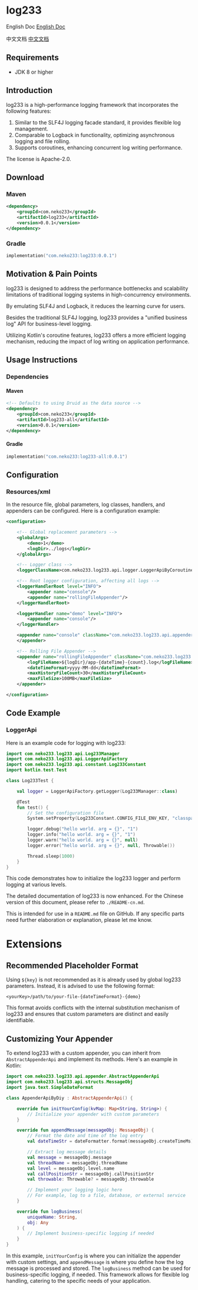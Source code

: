 
# log233

English Doc [English Doc](./README.md)

中文文档 [中文文档](./README-cn.md)

## Requirements

- JDK 8 or higher

## Introduction

log233 is a high-performance logging framework that incorporates the following features:

1. Similar to the SLF4J logging facade standard, it provides flexible log management.
2. Comparable to Logback in functionality, optimizing asynchronous logging and file rolling.
3. Supports coroutines, enhancing concurrent log writing performance.

The license is Apache-2.0.

## Download

### Maven

```xml
<dependency>
    <groupId>com.neko233</groupId>
    <artifactId>log233</artifactId>
    <version>0.0.1</version>
</dependency>
```

### Gradle

```kotlin
implementation("com.neko233:log233:0.0.1")
```

## Motivation & Pain Points

log233 is designed to address the performance bottlenecks and scalability limitations of traditional logging systems in high-concurrency environments.

By emulating SLF4J and Logback, it reduces the learning curve for users.

Besides the traditional SLF4J logging, log233 provides a "unified business log" API for business-level logging.

Utilizing Kotlin's coroutine features, log233 offers a more efficient logging mechanism, reducing the impact of log writing on application performance.

## Usage Instructions

### Dependencies

#### Maven

```xml
<!-- Defaults to using Druid as the data source -->
<dependency>
    <groupId>com.neko233</groupId>
    <artifactId>log233-all</artifactId>
    <version>0.0.1</version>
</dependency>
```

#### Gradle

```kotlin
implementation("com.neko233:log233-all:0.0.1")
```

## Configuration

### Resources/xml

In the resource file, global parameters, log classes, handlers, and appenders can be configured. Here is a configuration example:

```xml
<configuration>

    <!-- Global replacement parameters -->
    <globalArgs>
        <demo>1</demo>
        <logDir>../logs</logDir>
    </globalArgs>

    <!-- Logger class -->
    <loggerClassName>com.neko233.log233.api.logger.LoggerApiByCoroutine</loggerClassName>

    <!-- Root logger configuration, affecting all logs -->
    <loggerHandlerRoot level="INFO">
        <appender name="console"/>
        <appender name="rollingFileAppender"/>
    </loggerHandlerRoot>

    <loggerHandler name="demo" level="INFO">
        <appender name="console"/>
    </loggerHandler>

    <appender name="console" className="com.neko233.log233.api.appender.imp.AppenderApiByConsole">
    </appender>

    <!-- Rolling File Appender -->
    <appender name="rollingFileAppender" className="com.neko233.log233.appender.impl.file.AppenderApiByRollingFile">
        <logFileName>${logDir}/app-{dateTime}-{count}.log</logFileName>
        <dateTimeFormat>yyyy-MM-dd</dateTimeFormat> 
        <maxHistoryFileCount>30</maxHistoryFileCount> 
        <maxFileSize>100MB</maxFileSize> 
    </appender>

</configuration>
```

## Code Example

### LoggerApi

Here is an example code for logging with log233:

```kotlin
import com.neko233.log233.api.Log233Manager
import com.neko233.log233.api.LoggerApiFactory
import com.neko233.log233.api.constant.Log233Constant
import kotlin.test.Test

class Log233Test {

    val logger = LoggerApiFactory.getLogger(Log233Manager::class)

    @Test
    fun test() {
        // Set the configuration file
        System.setProperty(Log233Constant.CONFIG_FILE_ENV_KEY, "classpath:log233-default.xml");

        logger.debug("hello world. arg = {}", "1")
        logger.info("hello world. arg = {}", "1")
        logger.warn("hello world. arg = {}", null)
        logger.error("hello world. arg = {}", null, Throwable())

        Thread.sleep(1000)
    }
}
```

This code demonstrates how to initialize the log233 logger and perform logging at various levels.

The detailed documentation of log233 is now enhanced. For the Chinese version of this document, please refer to `./README-cn.md`.

This is intended for use in a `README.md` file on GitHub. If any specific parts need further elaboration or explanation, please let me know.


# Extensions
## Recommended Placeholder Format

Using `${key}` is not recommended as it is already used by global log233 parameters. Instead, it is advised to use the following format:

```text
<yourKey>/path/to/your-file-{dateTimeFormat}-{demo}
```

This format avoids conflicts with the internal substitution mechanism of log233 and ensures that custom parameters are distinct and easily identifiable.

## Customizing Your Appender

To extend log233 with a custom appender, you can inherit from `AbstractAppenderApi` and implement its methods. Here's an example in Kotlin:

```kotlin
import com.neko233.log233.api.appender.AbstractAppenderApi
import com.neko233.log233.api.structs.MessageObj
import java.text.SimpleDateFormat

class AppenderApiByDiy : AbstractAppenderApi() {

    override fun initYourConfig(kvMap: Map<String, String>) {
        // Initialize your appender with custom parameters
    }

    override fun appendMessage(messageObj: MessageObj) {
        // Format the date and time of the log entry
        val dateTimeStr = dateFormatter.format(messageObj.createTimeMs)

        // Extract log message details
        val message = messageObj.message
        val threadName = messageObj.threadName
        val level = messageObj.level.name
        val callPositionStr = messageObj.callPositionStr
        val throwable: Throwable? = messageObj.throwable

        // Implement your logging logic here
        // For example, log to a file, database, or external service
    }

    override fun logBusiness(
        uniqueName: String,
        obj: Any
    ) {
        // Implement business-specific logging if needed
    }
}
```

In this example, `initYourConfig` is where you can initialize the appender with custom settings, and `appendMessage` is where you define how the log message is processed and stored. The `logBusiness` method can be used for business-specific logging, if needed. This framework allows for flexible log handling, catering to the specific needs of your application.